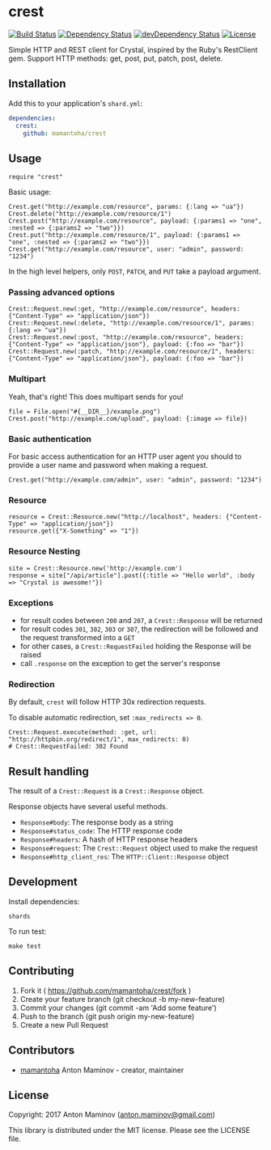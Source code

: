 # crest

[![Build Status][travis_badge]][travis]
[![Dependency Status](https://shards.rocks/badge/github/mamantoha/crest/status.svg)](https://shards.rocks/github/mamantoha/crest)
[![devDependency Status](https://shards.rocks/badge/github/mamantoha/crest/dev_status.svg)](https://shards.rocks/github/mamantoha/crest)
[![License](https://img.shields.io/github/license/mamantoha/crest.svg)](https://github.com/mamantoha/crest/blob/master/LICENSE)

Simple HTTP and REST client for Crystal, inspired by the Ruby's RestClient gem.
Support HTTP methods: get, post, put, patch, post, delete.

## Installation

Add this to your application's `shard.yml`:

```yaml
dependencies:
  crest:
    github: mamantoha/crest
```

## Usage

```crystal
require "crest"
```

Basic usage:

```crystal
Crest.get("http://example.com/resource", params: {:lang => "ua"})
Crest.delete("http://example.com/resource/1")
Crest.post("http://example.com/resource", payload: {:params1 => "one", :nested => {:params2 => "two"}})
Crest.put("http://example.com/resource/1", payload: {:params1 => "one", :nested => {:params2 => "two"}})
Crest.get("http://example.com/resource", user: "admin", password: "1234")
```

In the high level helpers, only `POST`, `PATCH`, and `PUT` take a payload argument.

### Passing advanced options

```crystal
Crest::Request.new(:get, "http://example.com/resource", headers: {"Content-Type" => "application/json"})
Crest::Request.new(:delete, "http://example.com/resource/1", params: {:lang => "ua"})
Crest::Request.new(:post, "http://example.com/resource", headers: {"Content-Type" => "application/json"}, payload: {:foo => "bar"})
Crest::Request.new(:patch, "http://example.com/resource/1", headers: {"Content-Type" => "application/json"}, payload: {:foo => "bar"})
```

### Multipart

Yeah, that's right! This does multipart sends for you!

```crystal
file = File.open("#{__DIR__}/example.png")
Crest.post("http://example.com/upload", payload: {:image => file})
```

### Basic authentication

For basic access authentication for an HTTP user agent you should to provide a user name and password when making a request.

```crystal
Crest.get("http://example.com/admin", user: "admin", password: "1234")
```


### Resource

```crystal
resource = Crest::Resource.new("http://localhost", headers: {"Content-Type" => "application/json"})
resource.get({"X-Something" => "1"})
```

### Resource Nesting

```crystal
site = Crest::Resource.new('http://example.com')
response = site["/api/article"].post({:title => "Hello world", :body => "Crystal is awesome!"})
```

### Exceptions

- for result codes between `200` and `207`, a `Crest::Response` will be returned
- for result codes `301`, `302`, `303` or `307`, the redirection will be followed and the request transformed into a `GET`
- for other cases, a `Crest::RequestFailed` holding the Response will be raised
- call `.response` on the exception to get the server's response

### Redirection

By default, `crest` will follow HTTP 30x redirection requests.

To disable automatic redirection, set `:max_redirects => 0`.

```crystal
Crest::Request.execute(method: :get, url: "http://httpbin.org/redirect/1", max_redirects: 0)
# Crest::RequestFailed: 302 Found
```

## Result handling

The result of a `Crest::Request` is a `Crest::Response` object.

Response objects have several useful methods.

- `Response#body`: The response body as a string
- `Response#status_code`: The HTTP response code
- `Response#headers`: A hash of HTTP response headers
- `Response#request`: The `Crest::Request` object used to make the request
- `Response#http_client_res`: The `HTTP::Client::Response` object

## Development

Install dependencies:

```
shards
```

To run test:

```
make test
```

## Contributing

1. Fork it ( https://github.com/mamantoha/crest/fork )
2. Create your feature branch (git checkout -b my-new-feature)
3. Commit your changes (git commit -am 'Add some feature')
4. Push to the branch (git push origin my-new-feature)
5. Create a new Pull Request

## Contributors

- [mamantoha](https://github.com/mamantoha) Anton Maminov - creator, maintainer

## License

Copyright: 2017 Anton Maminov (anton.maminov@gmail.com)

This library is distributed under the MIT license. Please see the LICENSE file.

[travis_badge]: http://img.shields.io/travis/mamantoha/crest.svg?style=flat
[travis]: https://travis-ci.org/mamantoha/crest

